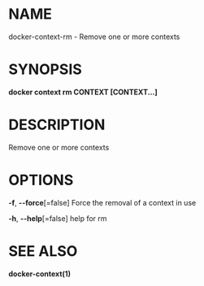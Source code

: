 # NAME

docker-context-rm - Remove one or more contexts

# SYNOPSIS

**docker context rm CONTEXT \[CONTEXT...\]**

# DESCRIPTION

Remove one or more contexts

# OPTIONS

**-f**, **--force**\[=false\] Force the removal of a context in use

**-h**, **--help**\[=false\] help for rm

# SEE ALSO

**docker-context(1)**
